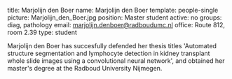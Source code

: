 title: Marjolijn den Boer
name: Marjolijn den Boer
template: people-single
picture: Marjolijn_den_Boer.jpg
position: Master student
active: no
groups: diag, pathology
email: marjolijn.denboer@radboudumc.nl
office: Route 812, room 2.39
type: student

Marjolijn den Boer has succesfully defended her thesis titles 'Automated structure segmentation and lymphocyte detection in kidney transplant whole slide images using a convolutional neural network', and obtained her master's degree at the Radboud University Nijmegen. 
